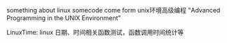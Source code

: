 something about linux
somecode come form unix环境高级编程 "Advanced Programming in the UNIX Environment"

LinuxTime: linux 日期、时间相关函数测试，函数调用时间统计等

